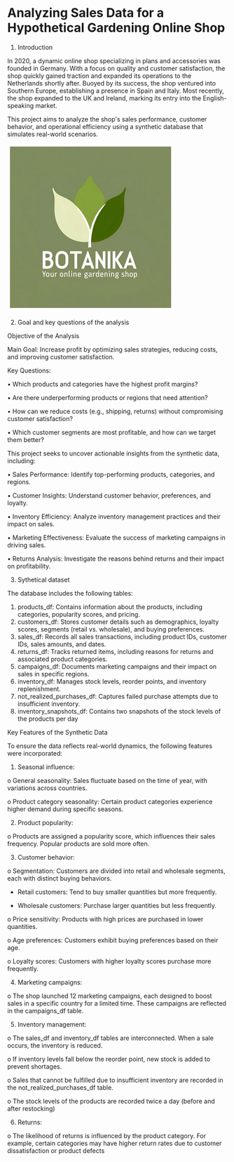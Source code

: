 # Analyzing Sales Data for a Hypothetical Gardening Online Shop

1.	Introduction
   
In 2020, a dynamic online shop specializing in plans and accessories was founded in Germany. With a focus on quality and customer satisfaction, the shop quickly gained traction and expanded its operations to the Netherlands shortly after. Buoyed by its success, the shop ventured into Southern Europe, establishing a presence in Spain and Italy. Most recently, the shop expanded to the UK and Ireland, marking its entry into the English-speaking market.
 
This project aims to analyze the shop's sales performance, customer behavior, and operational efficiency using a synthetic database that simulates real-world scenarios.

![Botanika Logo](images/Botanika_logo.png)

2.	Goal and key questions of the analysis
   
Objective of the Analysis

Main Goal: Increase profit by optimizing sales strategies, reducing costs, and improving customer satisfaction.

Key Questions:

•	Which products and categories have the highest profit margins?

•	Are there underperforming products or regions that need attention?

•	How can we reduce costs (e.g., shipping, returns) without compromising customer satisfaction?

•	Which customer segments are most profitable, and how can we target them better?


This project seeks to uncover actionable insights from the synthetic data, including:

•	Sales Performance: Identify top-performing products, categories, and regions.

•	Customer Insights: Understand customer behavior, preferences, and loyalty.

•	Inventory Efficiency: Analyze inventory management practices and their impact on sales.

•	Marketing Effectiveness: Evaluate the success of marketing campaigns in driving sales.

•	Returns Analysis: Investigate the reasons behind returns and their impact on profitability.

3.	 Sythetical dataset

The database includes the following tables:

1.	products_df: Contains information about the products, including categories, popularity scores, and pricing.
2.	customers_df: Stores customer details such as demographics, loyalty scores, segments (retail vs. wholesale), and buying preferences.
3.	sales_df: Records all sales transactions, including product IDs, customer IDs, sales amounts, and dates.
4.	returns_df: Tracks returned items, including reasons for returns and associated product categories.
5.	campaigns_df: Documents marketing campaigns and their impact on sales in specific regions.
6.	inventory_df: Manages stock levels, reorder points, and inventory replenishment.
7.	not_realized_purchases_df: Captures failed purchase attempts due to insufficient inventory.
8.	inventory_snapshots_df: Contains two snapshots of the stock levels of the products per day

   
Key Features of the Synthetic Data


To ensure the data reflects real-world dynamics, the following features were incorporated:

1.	Seasonal influence:
   
o	General seasonality: Sales fluctuate based on the time of year, with variations across countries.

o	Product category seasonality: Certain product categories experience higher demand during specific seasons.

2.	Product popularity:

o	Products are assigned a popularity score, which influences their sales frequency. Popular products are sold more often.

3.	Customer behavior:

o	Segmentation: Customers are divided into retail and wholesale segments, each with distinct buying behaviors.

 - Retail customers: Tend to buy smaller quantities but more frequently.
   
 - Wholesale customers: Purchase larger quantities but less frequently.

o	Price sensitivity: Products with high prices are purchased in lower quantities.

o	Age preferences: Customers exhibit buying preferences based on their age.

o	Loyalty scores: Customers with higher loyalty scores purchase more frequently.

4.	Marketing campaigns:
   
o	The shop launched 12 marketing campaigns, each designed to boost sales in a specific country for a limited time. These campaigns are reflected in the campaigns_df table.

5.	Inventory management:

o	The sales_df and inventory_df tables are interconnected. When a sale occurs, the inventory is reduced.

o	If inventory levels fall below the reorder point, new stock is added to prevent shortages.

o	Sales that cannot be fulfilled due to insufficient inventory are recorded in the not_realized_purchases_df table.

o	The stock levels of the products are recorded twice a day (before and after restocking)

6.	Returns:

o	The likelihood of returns is influenced by the product category. For example, certain categories may have higher return rates due to customer dissatisfaction or product defects

